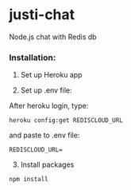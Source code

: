 justi-chat
==========

Node.js chat with Redis db


### Installation:

1. Set up Heroku app

2. Set up .env file:

After heroku login, type:

```heroku config:get REDISCLOUD_URL```

and paste to .env file:

``REDISCLOUD_URL=``

3. Install packages

```npm install```
